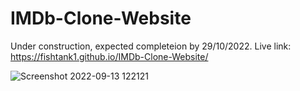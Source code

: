 # IMDb-Clone-Website
Under construction, expected completeion by 29/10/2022.
Live link: https://fishtank1.github.io/IMDb-Clone-Website/

![Screenshot 2022-09-13 122121](https://user-images.githubusercontent.com/78020902/189830742-9bbb3a9c-1375-4701-9140-5ee46c355665.png)
